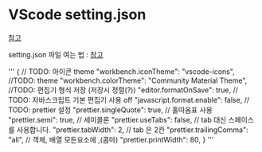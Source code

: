 # VScode setting.json

[참고](https://blog.naver.com/tjddjs90/221896463505)

setting.json 파일 여는 법 : [참고](https://blog.naver.com/tjddjs90/221882238551)

'''
{
    // TODO: 아이콘 theme
    "workbench.iconTheme": "vscode-icons",
    //TODO: theme
    "workbench.colorTheme": "Community Material Theme",
    //TODO: 편집기 형식 저장 (저장시 정렬(?))
    "editor.formatOnSave": true,
    // TODO: 자바스크립트 기본 편집기 사용 off
    "javascript.format.enable": false,
    // TODO: prettier 설정
    "prettier.singleQuote": true, // 홀따옴표 사용
    "prettier.semi": true, // 세미콜론
    "prettier.useTabs": false, // tab 대신 스페이스를 사용합니다.
    "prettier.tabWidth": 2, // tab 은 2칸
    "prettier.trailingComma": "all", // 객체, 배열 모든요소에 ,(콤마)
    "prettier.printWidth": 80,
}
'''